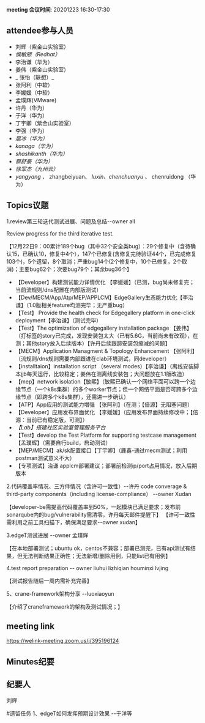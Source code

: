 **meeting 会议时间**: 20201223 16:30-17:30

## attendee参与人员
- 刘辉（紫金山实验室）
-  _侯敏熙（Redhat）_ 
- 李治谦（华为） 
- 姜伟（紫金山实验室）
- _ 张怡（联想）_ 
- 张阿利（中软）
- 李媛媛（中软）
- 孟璞辉(VMware) 
- 许丹（华为）
- 于洋（华为）  
- 丁宇卿（紫金山实验室）
-  李强（华为）
-  _扈冰（华为）_ 
-    _kanaga（华为）_  
-  _shashikanth（华为）_ 
-  _蔡舒豪（华为）_ 
-  _徐军杰（九州云）_ 
- _yangyang 、_ zhangbeiyuan、 _luxin、chenchuanyu 、_ chenruidong  （华为）

## Topics议题

1.review第三轮迭代测试进展、问题及总结--owner all

Review progress for the third iterative test.

【12月22日9：00累计189个bug（其中32个安全类bug）：29个修复中（含待确认15，已确认10，修复中4个），147个已修复(含修复完待验证44个，已完成修复103个)，5个遗留，8个取消；严重bug14个(2个修复中，10个已修复，2个取消)；主要bug62个；次要bug79个；其余bug36个】


- 【Developer】构建测试能力详情优化 【李媛媛】（已测，bug尚未修复完；当前流规则/dns配置在内部版测试）
- 【Dev/MECM/App/Atp/MEP/APPLCM】EdgeGallery生态能力优化【李治谦】（1.0版相关feature均测完毕；无严重bug）
- 【Test】 Provide the health check for Edgegallery platform in one-click deployment【李治谦】（测试完毕）
- 【Test】The optimization of edgegallery installation package 【姜伟】（打标签的story已完成，发现安装包太大（已有5.6G，当前尚未有改观），在测；其他story放入后续版本）【许丹后续跟踪安装包缩减的问题】
- 【MECM】Application Managment & Topology Enhancement 【张阿利】（流规则/dns规则需要内部跟进在clab环境测试，同developer）
- 【installtaion】installation script （several modes）【李治谦】（离线安装脚本jjb每天运行，比较稳定；姜伟在测离线安装包；大问题放在1.1版改造）
- 【mep】network isolation【敏熙】（敏熙已确认一个网络平面可以跨一个边缘节点（一个k8s集群）的多个worker节点；但一个网络平面是否可跨多个边缘节点（即跨多个k8s集群），还需进一步确认）
- 【ATP】App应用的测试能力增强 【张阿利】（在测；【倍源】无阻塞问题）
- 【Developer】应用发布界面优化 【李媛媛】（应用发布界面持续修改中；【倍源：当前已有稳定版，可测】）
-  _【Lab】搭建社区实验室管理服务平台_ 
- 【Test】develop the Test Platform for supporting testcase management【孟璞辉】（需要自行build，启动测试）
- 【MEP/MECM】ak/sk配置接口【丁宇卿】（鹿鑫-通过mecm测试；利用postman测试意义不大）
- 【专项测试】治谦  applcm部署建议；部署前检测ip/port占用情况，放入后期版本

2.代码覆盖率情况、三方件情况（含许可一致性）--许丹
code converage & third-party components（including license-compliance） --owner Xudan

【developer-be需提高代码覆盖率到50%，一起模块已满足要求；发布前sonarqube内的bug/vulnerability需清零，许丹每天邮件提醒下】
【许可一致性需利用之前工具扫描下，确保满足要求--owner xudan】

3.edgeT测试进展 --owner 孟璞辉

【在本地部署测试；ubuntu ok，centos不兼容；部署已测完，已有api测试有结果，但无法判断结果正确性；无法新增/删除用例，只能list已有用例】


4.test report preparation -- owner liuhui lizhiqian houminxi lvjing

【测试报告随后一周内需补充完善】

5、crane-framework架构分享 --luoxiaoyun

【介绍了craneframework的架构及测试情况；】

## meeting link
https://welink-meeting.zoom.us/j/395196124

## Minutes纪要
## 纪要人
刘辉

#遗留任务
1、edgeT如何发挥预期设计效果 --于洋等
